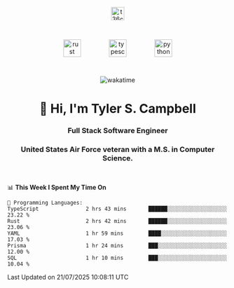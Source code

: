 <p align="center">
<a href="https://www.linkedin.com/in/t36campbell" target="blank"><img align="center" src="https://ik.imagekit.io/t36campbell/Portfolio/linkedin.png.original_m8bbGgPh6.png" alt="t36campbell" height="30" width="30" /></a>
</p>
<p align="center">
    <img src="https://rustacean.net/assets/rustacean-orig-noshadow.svg" alt="rust" width="40" height="40" style="margin: 6%;" />
    <img src="https://cdn.worldvectorlogo.com/logos/typescript.svg" alt="typescript" width="40" height="40" style="margin: 6%;" />
    <img src="https://cdn.worldvectorlogo.com/logos/python-5.svg" alt="python" width="40" height="40" style="margin: 6%;" />
</p>
<div align="center">
  
  ![wakatime](https://wakatime.com/badge/user/738aac7f-8868-4bc3-a1df-4c36703ee4b6.svg)
  
</div>

<h1 align="center">👋 Hi, I'm Tyler S. Campbell</h1>
<h3 align="center">Full Stack Software Engineer</h3>
<h3 align="center">United States Air Force veteran with a M.S. in Computer Science.</h3>
<br>

<!--START_SECTION:waka-->
📊 **This Week I Spent My Time On** 

```text
💬 Programming Languages: 
TypeScript               2 hrs 43 mins       ██████░░░░░░░░░░░░░░░░░░░   23.22 % 
Rust                     2 hrs 42 mins       ██████░░░░░░░░░░░░░░░░░░░   23.06 % 
YAML                     1 hr 59 mins        ████░░░░░░░░░░░░░░░░░░░░░   17.03 % 
Prisma                   1 hr 24 mins        ███░░░░░░░░░░░░░░░░░░░░░░   12.00 % 
SQL                      1 hr 10 mins        ███░░░░░░░░░░░░░░░░░░░░░░   10.04 % 
```


 Last Updated on 21/07/2025 10:08:11 UTC
<!--END_SECTION:waka-->
